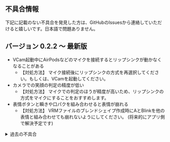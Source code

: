 不具合情報
---

下記に記載のない不具合を発見した方は、GitHubのIssuesから連絡していただけると嬉しいです。日本語で問題ありません。

## バージョン 0.2.2 〜 最新版

- VCam起動中にAirPodsなどのマイクを接続するとリップシンクが動かなくなることがある
  - 【対処方法】 マイク接続後にリップシンクの方式を再選択してください。もしくは、VCamを起動してください。
- カメラでの笑顔の判定の精度が低い
  - 【対処方法】 マイクでの判定のほうが精度が高いため、リップシンクの方式をマイクにすることをおすすめします。
- 表情ボタンと瞬きや口パクを組み合わせると表情が崩れる
  - 【対処方法】 VRMファイルのブレンドシェイプ作成時にAとBlinkを他の表情と組み合わせても崩れないようにしてください。 (将来的にアプリ側で解決予定です)


<details>
<summary>過去の不具合</summary>

## バージョン 0.2.1

- Mac mini等の標準のカメラが搭載されていないデバイスでアプリがクラッシュする

## バージョン 0.1.2 〜 0.2.0

- ウィンドウをリサイズすると画面が映らなくなる
  - 【対処方法】 何度かリサイズしていると画面が表示されます。修正まではその画面サイズでご利用ください。
- アプリを起動するとアバターの位置が画面外になることがある
  - 【対処方法】 初期位置に移動ボタンを押してください
- たまにカメラトラッキングが動かない
  - 【対処方法】 設定タブでカメラの使用をOFFにした後、ONに戻してください

## バージョン 0.1.0 〜 0.1.1

- アプリがまれに固まる、アプリ終了時にクラッシュする
- Google Meetなどのブラウザの機能で仮想カメラを呼び出すと映像が固まる場合がある
  - 【対処方法】 OBSの仮想カメラなどを経由して本アプリの映像を送るようにしてください
- 初回起動時にカメラトラッキングが動かない
  - 【対処方法】 アプリを再起動してください
</details>
